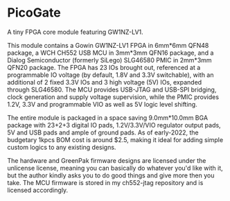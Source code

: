 # PicoGate
A tiny FPGA core module featuring GW1NZ-LV1.

This module contains a Gowin GW1NZ-LV1 FPGA in 6mm\*6mm QFN48 package, a WCH CH552 USB MCU in 3mm\*3mm QFN16 package, and a Dialog Semiconductor (formerly SiLego) SLG46580 PMIC in 2mm\*3mm QFN20 package. The FPGA has 23 IOs brought out, referenced at a programmable IO voltage (by default, 1.8V and 3.3V switchable), with an additional of 2 fixed 3.3V IOs and 3 high voltage (5V) IOs, expanded through SLG46580. The MCU provides USB-JTAG and USB-SPI bridging, clock generation and supply voltage supervision, while the PMIC provides 1.2V, 3.3V and programmable VIO as well as 5V logic level shifting.

The entire module is packaged in a space saving 9.0mm\*10.0mm BGA package with 23+2+3 digital IO pads, 1.2V/3.3V/VIO regulator output pads, 5V and USB pads and ample of ground pads. As of early-2022, the budgetary 1kpcs BOM cost is around $2.5, making it ideal for adding simple custom logics to any existing designs.

The hardware and GreenPak firmware designs are licensed under the unlicense license, meaning you can basically do whatever you'd like with it, but the author kindly asks you to do good things and give more then you take. The MCU firmware is stored in my ch552-jtag repository and is licensed accordingly.
